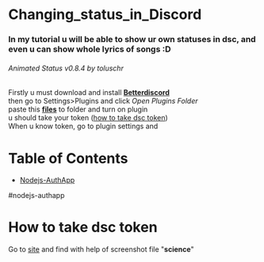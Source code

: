 # Changing_status_in_Discord 

### In my tutorial u will be able to show ur own statuses in dsc, and even u can show whole lyrics of songs :D
###### Animated Status v0.8.4 by toluschr

 
Firstly u must download and install **[Betterdiscord](https://betterdiscord.app/)**</br>
then go to Settings>Plugins and click *Open Plugins Folder*</br>
paste this **[files](https://downgit.github.io/#/home?url=https://github.com/ManiFast/Changing_status_in_Discord/tree/main/Plugins_files)** to folder and turn on plugin</br>
u should take your token ([how to take dsc token](https://discordhelp.net/discord-token))</br>
When u know token, go to plugin settings and


# Table of Contents   
- [Nodejs-AuthApp](#nodejs-authapp)

#nodejs-authapp

# How to take dsc token
Go to [site](https://discordhelp.net/discord-token) and find with help of screenshot file "**science**"
<ing src="https://github.com/ManiFast/Changing_status_in_Discord/blob/main/Photoes/Screenshot%20(116).png" alt="drawing" width="200" height="200"/>
